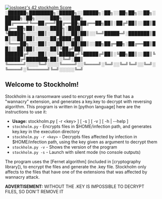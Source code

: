 <a href="https://github.com/JaeSeoKim/badge42"><img src="https://badge42.vercel.app/api/v2/cl4qxms4g001609l49j835g66/project/3084967" alt="joslopez's 42 stockholm Score" /></a>
░██████╗████████╗░█████╗░░█████╗░██╗░░██╗██╗░░██╗░█████╗░██╗░░░░░███╗░░░███╗
██╔════╝╚══██╔══╝██╔══██╗██╔══██╗██║░██╔╝██║░░██║██╔══██╗██║░░░░░████╗░████║
╚█████╗░░░░██║░░░██║░░██║██║░░╚═╝█████═╝░███████║██║░░██║██║░░░░░██╔████╔██║
░╚═══██╗░░░██║░░░██║░░██║██║░░██╗██╔═██╗░██╔══██║██║░░██║██║░░░░░██║╚██╔╝██║
██████╔╝░░░██║░░░╚█████╔╝╚█████╔╝██║░╚██╗██║░░██║╚█████╔╝███████╗██║░╚═╝░██║
╚═════╝░░░░╚═╝░░░░╚════╝░░╚════╝░╚═╝░░╚═╝╚═╝░░╚═╝░╚════╝░╚══════╝╚═╝░░░░░╚═╝

<h2>Welcome to Stockholm!</h2>  <p>Stockholm is a ransomware used to encrypt every file that has a "wannacry" extension, and generates a key.key to decrypt with reversing algorithm. This program is written in [python language] here are the instructions to use it:</p>  <ul> <li><strong>Usage:</strong> stockholm.py [ -r &lt;key&gt; ] [ -s ] [ -v ] [ -h | --help ]</li> <li><code>stockholm.py</code> - Encrypts files in $HOME/infection path, and generates key.key in the execution directory</li> <li><code>stockholm.py -r &lt;key&gt;</code> - Decrypts files affected by infection in $HOME/infection path, using the key given as argument to decrypt them</li> <li><code>stockholm.py -v</code> - Shows the version of the program</li> <li><code>stockholm.py -s</code> - Launch with silent mode (no console outputs)</li> </ul>  <p>The program uses the [Fernet algorithm] (included in [cryptography library]), to encrypt the files and generate the .key file. Stockholm only affects to the files that have one of the extensions that was affected by wannacry attack.</p>  <p><strong>ADVERTISEMENT:</strong> WITHOUT THE .KEY IS IMPOSSIBLE TO DECRYPT FILES, SO DON'T REMOVE IT</p>
